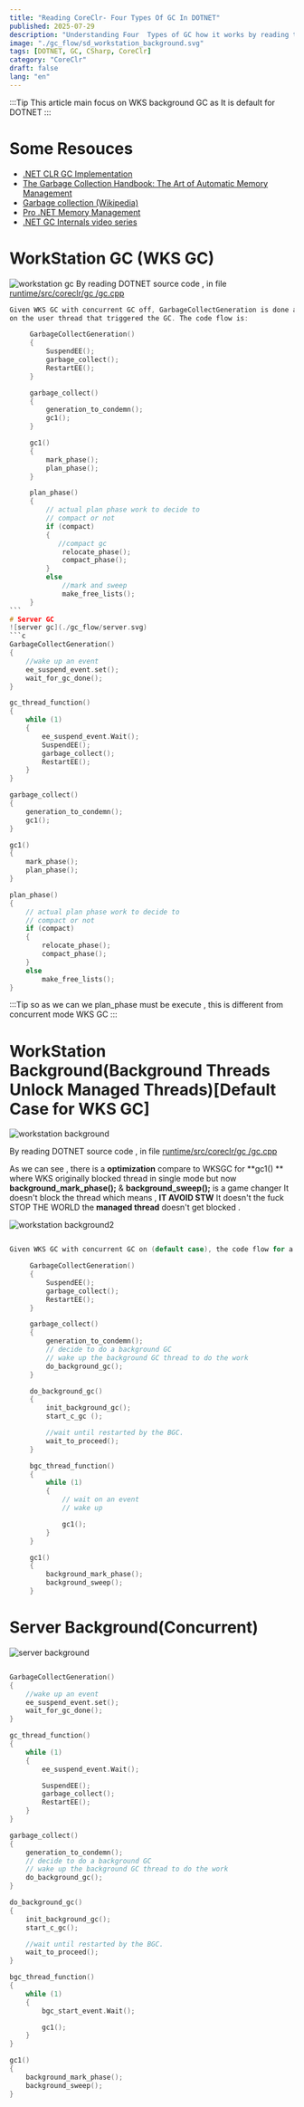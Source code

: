 ```yaml
---
title: "Reading CoreClr- Four Types Of GC In DOTNET"
published: 2025-07-29
description: "Understanding Four  Types of GC how it works by reading the source code in DOTNET"
image: "./gc_flow/sd_workstation_background.svg"
tags: [DOTNET, GC, CSharp, CoreClr]
category: "CoreClr"
draft: false
lang: "en"
---
```


:::Tip
This article main focus on WKS background GC as It is default for DOTNET
:::

# Some Resouces

- [.NET CLR GC Implementation](https://raw.githubusercontent.com/dotnet/runtime/main/src/coreclr/gc/gc.cpp)
- [The Garbage Collection Handbook: The Art of Automatic Memory Management](http://www.amazon.com/Garbage-Collection-Handbook-Management-Algorithms/dp/1420082795)
- [Garbage collection (Wikipedia)](<http://en.wikipedia.org/wiki/Garbage_collection_(computer_science)>)
- [Pro .NET Memory Management](https://prodotnetmemory.com/)
- [.NET GC Internals video series](https://www.youtube.com/playlist?list=PLpUkQYy-K8Y-wYcDgDXKhfs6OT8fFQtVm)

# WorkStation GC (WKS GC)

![workstation gc](./gc_flow/workstation.svg)
By reading DOTNET source code , in file [runtime/src/coreclr/gc
/gc.cpp](https://github.com/dotnet/runtime/blob/main/src/coreclr/gc/gc.cpp)

````c
Given WKS GC with concurrent GC off, GarbageCollectGeneration is done all
on the user thread that triggered the GC. The code flow is:

     GarbageCollectGeneration()
     {
         SuspendEE();
         garbage_collect();
         RestartEE();
     }

     garbage_collect()
     {
         generation_to_condemn();
         gc1();
     }

     gc1()
     {
         mark_phase();
         plan_phase();
     }

     plan_phase()
     {
         // actual plan phase work to decide to
         // compact or not
         if (compact)
         {
            //compact gc
             relocate_phase();
             compact_phase();
         }
         else
             //mark and sweep
             make_free_lists();
     }
```
# Server GC
![server gc](./gc_flow/server.svg)
```c
GarbageCollectGeneration()
{
	//wake up an event
	ee_suspend_event.set();
	wait_for_gc_done();
}

gc_thread_function()
{
	while (1)
	{
		ee_suspend_event.Wait();
		SuspendEE();
		garbage_collect();
		RestartEE();
	}
}

garbage_collect()
{
	generation_to_condemn();
	gc1();
}

gc1()
{
	mark_phase();
	plan_phase();
}

plan_phase()
{
	// actual plan phase work to decide to
	// compact or not
	if (compact)
	{
		relocate_phase();
		compact_phase();
	}
	else
		make_free_lists();
}

````

:::Tip
so as we can we plan_phase must be execute , this is different from concurrent mode WKS GC
:::

# WorkStation Background(Background Threads Unlock Managed Threads)[Default Case for WKS GC]

![workstation background](./gc_flow/workstation_background.svg)

By reading DOTNET source code , in file [runtime/src/coreclr/gc
/gc.cpp](https://github.com/dotnet/runtime/blob/main/src/coreclr/gc/gc.cpp)

As we can see , there is a **optimization** compare to WKSGC for **gc1() **
where WKS originally blocked thread in single mode
but now **background_mark_phase();** & **background_sweep();** is a game changer
It doesn't block the thread
which means , **IT AVOID STW**
It doesn't the fuck STOP THE WORLD
the **managed thread** doesn't get blocked .

![workstation background2](./gc_flow/sd_workstation_background.svg)

```c

Given WKS GC with concurrent GC on (default case), the code flow for a background GC is

     GarbageCollectGeneration()
     {
         SuspendEE();
         garbage_collect();
         RestartEE();
     }

     garbage_collect()
     {
         generation_to_condemn();
         // decide to do a background GC
         // wake up the background GC thread to do the work
         do_background_gc();
     }

     do_background_gc()
     {
         init_background_gc();
         start_c_gc ();

         //wait until restarted by the BGC.
         wait_to_proceed();
     }

     bgc_thread_function()
     {
         while (1)
         {
             // wait on an event
             // wake up

             gc1();
         }
     }

     gc1()
     {
         background_mark_phase();
         background_sweep();
     }
```

# Server Background(Concurrent)

![server background](./gc_flow/server_background.svg)

```c

GarbageCollectGeneration()
{
	//wake up an event
	ee_suspend_event.set();
	wait_for_gc_done();
}

gc_thread_function()
{
	while (1)
	{
        ee_suspend_event.Wait();

		SuspendEE();
		garbage_collect();
		RestartEE();
	}
}

garbage_collect()
{
    generation_to_condemn();
    // decide to do a background GC
    // wake up the background GC thread to do the work
    do_background_gc();
}

do_background_gc()
{
    init_background_gc();
    start_c_gc();

    //wait until restarted by the BGC.
    wait_to_proceed();
}

bgc_thread_function()
{
    while (1)
    {
        bgc_start_event.Wait();

        gc1();
    }
}

gc1()
{
    background_mark_phase();
    background_sweep();
}

```
